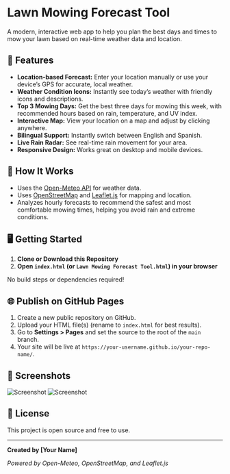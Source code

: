 # Lawn Mowing Forecast Tool

A modern, interactive web app to help you plan the best days and times to mow your lawn based on real-time weather data and location.

## 🌟 Features

- **Location-based Forecast:** Enter your location manually or use your device’s GPS for accurate, local weather.
- **Weather Condition Icons:** Instantly see today’s weather with friendly icons and descriptions.
- **Top 3 Mowing Days:** Get the best three days for mowing this week, with recommended hours based on rain, temperature, and UV index.
- **Interactive Map:** View your location on a map and adjust by clicking anywhere.
- **Bilingual Support:** Instantly switch between English and Spanish.
- **Live Rain Radar:** See real-time rain movement for your area.
- **Responsive Design:** Works great on desktop and mobile devices.

## 🚀 How It Works

- Uses the [Open-Meteo API](https://open-meteo.com/) for weather data.
- Uses [OpenStreetMap](https://www.openstreetmap.org/) and [Leaflet.js](https://leafletjs.com/) for mapping and location.
- Analyzes hourly forecasts to recommend the safest and most comfortable mowing times, helping you avoid rain and extreme conditions.

## 🖥️ Getting Started

1. **Clone or Download this Repository**
2. **Open `index.html` (or `Lawn Mowing Forecast Tool.html`) in your browser**

No build steps or dependencies required!

## 🌐 Publish on GitHub Pages

1. Create a new public repository on GitHub.
2. Upload your HTML file(s) (rename to `index.html` for best results).
3. Go to **Settings > Pages** and set the source to the root of the `main` branch.
4. Your site will be live at `https://your-username.github.io/your-repo-name/`.

## 📱 Screenshots

![Screenshot](Screenshot_1.png) <!-- Add your screenshot file if available -->
![Screenshot](Screenshot_2.png) <!-- Add your screenshot file if available -->

## 📝 License

This project is open source and free to use.

---

**Created by [Your Name]**

*Powered by Open-Meteo, OpenStreetMap, and Leaflet.js*